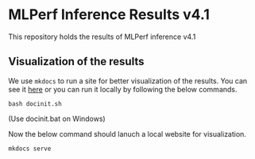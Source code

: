 # MLPerf Inference Results v4.1

This repository holds the results of MLPerf inference v4.1

## Visualization of the results

We use `mkdocs` to run a site for better visualization of the results. You can see it [here](https://gateoverflow.github.io/inference_results_v4.1) or you can run it locally by following the below commands.

```
bash docinit.sh 
```
(Use docinit.bat on Windows)

Now the below command should lanuch a local website for visualization.
```
mkdocs serve
```

